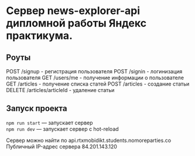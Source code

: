 # Сервер news-explorer-api дипломной работы Яндекс практикума.

## Роуты
POST /signup - регистрация пользователя
POST /signin - логинизация пользователя
GET /users/me - получение информации о пользователе
GET /articles - получение списка статей
POST /articles - создание статьи
DELETE /articles/articleId - удаление статьи

## Запуск проекта

`npm run start` — запускает сервер  
`npm run dev` — запускает сервер с hot-reload

Сервер можно найти по api.rtxmobidikt.students.nomoreparties.co Публичный IP-адрес сервера 84.201.143.120

